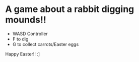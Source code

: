 # A game about a rabbit digging mounds!!

- WASD Controller
- F to dig
- G to collect carrots/Easter eggs

Happy Easter!! 
:]